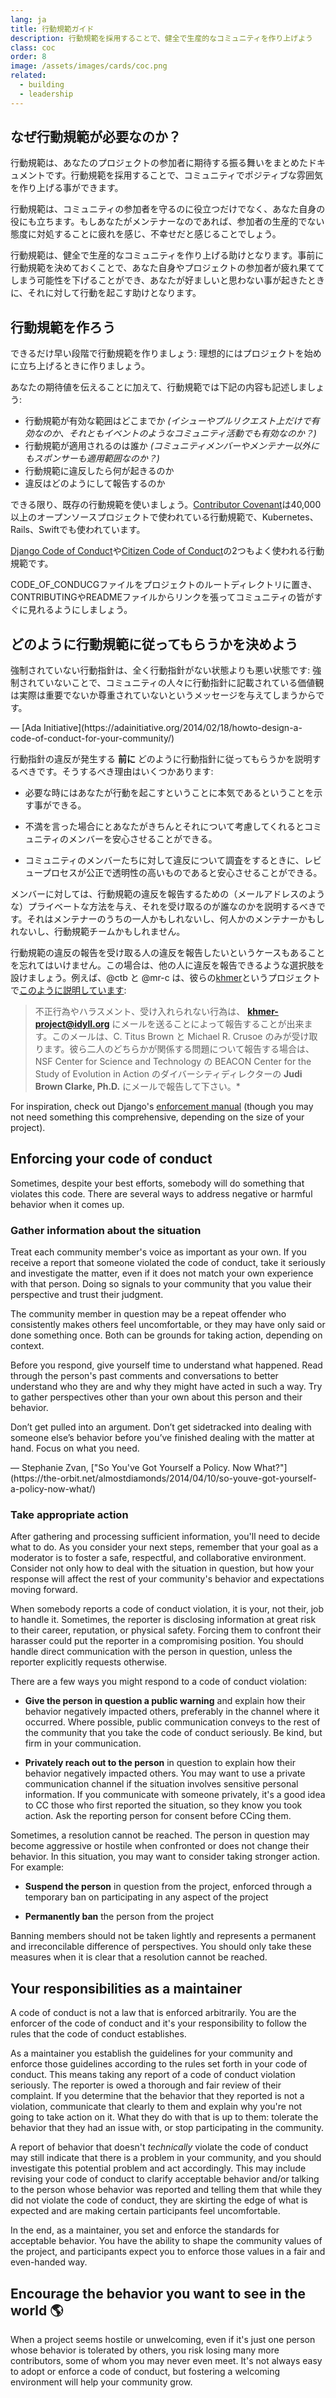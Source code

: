 ```yaml
---
lang: ja
title: 行動規範ガイド
description: 行動規範を採用することで、健全で生産的なコミュニティを作り上げよう
class: coc
order: 8
image: /assets/images/cards/coc.png
related:
  - building
  - leadership
---
```


## なぜ行動規範が必要なのか？

行動規範は、あなたのプロジェクトの参加者に期待する振る舞いをまとめたドキュメントです。行動規範を採用することで、コミュニティでポジティブな雰囲気を作り上げる事ができます。

行動規範は、コミュニティの参加者を守るのに役立つだけでなく、あなた自身の役にも立ちます。もしあなたがメンテナーなのであれば、参加者の生産的でない態度に対処することに疲れを感じ、不幸せだと感じることでしょう。

行動規範は、健全で生産的なコミュニティを作り上げる助けとなります。事前に行動規範を決めておくことで、あなた自身やプロジェクトの参加者が疲れ果ててしまう可能性を下げることができ、あなたが好ましいと思わない事が起きたときに、それに対して行動を起こす助けとなります。

## 行動規範を作ろう

できるだけ早い段階で行動規範を作りましょう: 理想的にはプロジェクトを始めに立ち上げるときに作りましょう。

あなたの期待値を伝えることに加えて、行動規範では下記の内容も記述しましょう:

* 行動規範が有効な範囲はどこまでか _(イシューやプルリクエスト上だけで有効なのか、それともイベントのようなコミュニティ活動でも有効なのか？)_
* 行動規範が適用されるのは誰か _(コミュニティメンバーやメンテナー以外にもスポンサーも適用範囲なのか？)_
* 行動規範に違反したら何が起きるのか
* 違反はどのようにして報告するのか

できる限り、既存の行動規範を使いましょう。[Contributor Covenant](https://contributor-covenant.org/)は40,000以上のオープンソースプロジェクトで使われている行動規範で、Kubernetes、Rails、Swiftでも使われています。

[Django Code of Conduct](https://www.djangoproject.com/conduct/)や[Citizen Code of Conduct](http://citizencodeofconduct.org/)の2つもよく使われる行動規範です。

CODE_OF_CONDUCGファイルをプロジェクトのルートディレクトリに置き、CONTRIBUTINGやREADMEファイルからリンクを張ってコミュニティの皆がすぐに見れるようにしましょう。

## どのように行動規範に従ってもらうかを決めよう

<aside markdown="1" class="pquote">
  強制されていない行動指針は、全く行動指針がない状態よりも悪い状態です: 強制されていないことで、コミュニティの人々に行動指針に記載されている価値観は実際は重要でないか尊重されていないというメッセージを与えてしまうからです。
  <p markdown="1" class="pquote-credit">
— [Ada Initiative](https://adainitiative.org/2014/02/18/howto-design-a-code-of-conduct-for-your-community/)
  </p>
</aside>

行動指針の違反が発生する **前に** どのように行動指針に従ってもらうかを説明するべきです。そうするべき理由はいくつかあります:

* 必要な時にはあなたが行動を起こすということに本気であるということを示す事ができる。

* 不満を言った場合にとあなたがきちんとそれについて考慮してくれるとコミュニティのメンバーを安心させることができる。

* コミュニティのメンバーたちに対して違反について調査をするときに、レビュープロセスが公正で透明性の高いものであると安心させることができる。

メンバーに対しては、行動規範の違反を報告するための（メールアドレスのような）プライベートな方法を与え、それを受け取るのが誰なのかを説明するべきです。それはメンテナーのうちの一人かもしれないし、何人かのメンテナーかもしれないし、行動規範チームかもしれません。

行動規範の違反の報告を受け取る人の違反を報告したいというケースもあることを忘れてはいけません。この場合は、他の人に違反を報告できるような選択肢を設けましょう。例えば、@ctb と @mr-c は、彼らの[khmer](https://github.com/dib-lab/khmer)というプロジェクトで[このように説明しています](https://github.com/dib-lab/khmer/blob/master/CODE_OF_CONDUCT.rst):

> 不正行為やハラスメント、受け入れられない行為は、 **khmer-project@idyll.org** にメールを送ることによって報告することが出来ます。このメールは、C. Titus Brown と Michael R. Crusoe のみが受け取ります。彼ら二人のどちらかが関係する問題について報告する場合は、NSF Center for Science and Technology の BEACON Center for the Study of Evolution in Action のダイバーシティディレクターの **Judi Brown Clarke, Ph.D.** にメールで報告して下さい。*

For inspiration, check out Django's [enforcement manual](https://www.djangoproject.com/conduct/enforcement-manual/) (though you may not need something this comprehensive, depending on the size of your project).

## Enforcing your code of conduct

Sometimes, despite your best efforts, somebody will do something that violates this code. There are several ways to address negative or harmful behavior when it comes up.

### Gather information about the situation

Treat each community member's voice as important as your own. If you receive a report that someone violated the code of conduct, take it seriously and investigate the matter, even if it does not match your own experience with that person. Doing so signals to your community that you value their perspective and trust their judgment.

The community member in question may be a repeat offender who consistently makes others feel uncomfortable, or they may have only said or done something once. Both can be grounds for taking action, depending on context.

Before you respond, give yourself time to understand what happened. Read through the person's past comments and conversations to better understand who they are and why they might have acted in such a way. Try to gather perspectives other than your own about this person and their behavior.

<aside markdown="1" class="pquote">
  Don’t get pulled into an argument. Don’t get sidetracked into dealing with someone else’s behavior before you’ve finished dealing with the matter at hand. Focus on what you need.
  <p markdown="1" class="pquote-credit">
— Stephanie Zvan, ["So You've Got Yourself a Policy. Now What?"](https://the-orbit.net/almostdiamonds/2014/04/10/so-youve-got-yourself-a-policy-now-what/)
  </p>
</aside>

### Take appropriate action

After gathering and processing sufficient information, you'll need to decide what to do. As you consider your next steps, remember that your goal as a moderator is to foster a safe, respectful, and collaborative environment. Consider not only how to deal with the situation in question, but how your response will affect the rest of your community's behavior and expectations moving forward.

When somebody reports a code of conduct violation, it is your, not their, job to handle it. Sometimes, the reporter is disclosing information at great risk to their career, reputation, or physical safety. Forcing them to confront their harasser could put the reporter in a compromising position. You should handle direct communication with the person in question, unless the reporter explicitly requests otherwise.

There are a few ways you might respond to a code of conduct violation:

* **Give the person in question a public warning** and explain how their behavior negatively impacted others, preferably in the channel where it occurred. Where possible, public communication conveys to the rest of the community that you take the code of conduct seriously. Be kind, but firm in your communication.

* **Privately reach out to the person** in question to explain how their behavior negatively impacted others. You may want to use a private communication channel if the situation involves sensitive personal information. If you communicate with someone privately, it's a good idea to CC those who first reported the situation, so they know you took action. Ask the reporting person for consent before CCing them.

Sometimes, a resolution cannot be reached. The person in question may become aggressive or hostile when confronted or does not change their behavior. In this situation, you may want to consider taking stronger action. For example:

* **Suspend the person** in question from the project, enforced through a temporary ban on participating in any aspect of the project

* **Permanently ban** the person from the project

Banning members should not be taken lightly and represents a permanent and irreconcilable difference of perspectives. You should only take these measures when it is clear that a resolution cannot be reached.

## Your responsibilities as a maintainer

A code of conduct is not a law that is enforced arbitrarily. You are the enforcer of the code of conduct and it's your responsibility to follow the rules that the code of conduct establishes.

As a maintainer you establish the guidelines for your community and enforce those guidelines according to the rules set forth in your code of conduct. This means taking any report of a code of conduct violation seriously. The reporter is owed a thorough and fair review of their complaint. If you determine that the behavior that they reported is not a violation, communicate that clearly to them and explain why you're not going to take action on it. What they do with that is up to them: tolerate the behavior that they had an issue with, or stop participating in the community.

A report of behavior that doesn't _technically_ violate the code of conduct may still indicate that there is a problem in your community, and you should investigate this potential problem and act accordingly. This may include revising your code of conduct to clarify acceptable behavior and/or talking to the person whose behavior was reported and telling them that while they did not violate the code of conduct, they are skirting the edge of what is expected and are making certain participants feel uncomfortable.

In the end, as a maintainer, you set and enforce the standards for acceptable behavior. You have the ability to shape the community values of the project, and participants expect you to enforce those values in a fair and even-handed way.

## Encourage the behavior you want to see in the world 🌎

When a project seems hostile or unwelcoming, even if it's just one person whose behavior is tolerated by others, you risk losing many more contributors, some of whom you may never even meet. It's not always easy to adopt or enforce a code of conduct, but fostering a welcoming environment will help your community grow.
